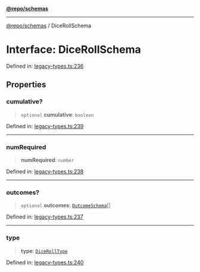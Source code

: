 [**@repo/schemas**](../README.md)

***

[@repo/schemas](../README.md) / DiceRollSchema

# Interface: DiceRollSchema

Defined in: [legacy-types.ts:236](https://github.com/alexqguo/drinking-board-game-v3/blob/afd6bac85649b603b1a3817542e5f085a462e4f0/packages/schemas/src/legacy-types.ts#L236)

## Properties

### cumulative?

> `optional` **cumulative**: `boolean`

Defined in: [legacy-types.ts:239](https://github.com/alexqguo/drinking-board-game-v3/blob/afd6bac85649b603b1a3817542e5f085a462e4f0/packages/schemas/src/legacy-types.ts#L239)

***

### numRequired

> **numRequired**: `number`

Defined in: [legacy-types.ts:238](https://github.com/alexqguo/drinking-board-game-v3/blob/afd6bac85649b603b1a3817542e5f085a462e4f0/packages/schemas/src/legacy-types.ts#L238)

***

### outcomes?

> `optional` **outcomes**: [`OutcomeSchema`](OutcomeSchema.md)[]

Defined in: [legacy-types.ts:237](https://github.com/alexqguo/drinking-board-game-v3/blob/afd6bac85649b603b1a3817542e5f085a462e4f0/packages/schemas/src/legacy-types.ts#L237)

***

### type

> **type**: [`DiceRollType`](../enumerations/DiceRollType.md)

Defined in: [legacy-types.ts:240](https://github.com/alexqguo/drinking-board-game-v3/blob/afd6bac85649b603b1a3817542e5f085a462e4f0/packages/schemas/src/legacy-types.ts#L240)
